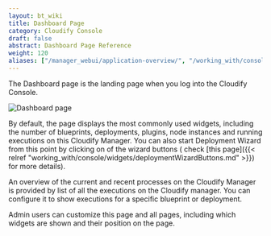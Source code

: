 ```yaml
---
layout: bt_wiki
title: Dashboard Page
category: Cloudify Console
draft: false
abstract: Dashboard Page Reference
weight: 120
aliases: ["/manager_webui/application-overview/", "/working_with/console/application-overview/"]
---
```


The Dashboard page is the landing page when you log into the Cloudify Console. 

![Dashboard page]( /images/ui/ui-dashboard-page.png )

By default, the page displays the most commonly used widgets, including the number of blueprints, deployments, plugins, node instances and running executions on this Cloudify Manager. You can also start Deployment Wizard from this point by clicking on of the wizard buttons (  check [this page]({{< relref "working_with/console/widgets/deploymentWizardButtons.md" >}}) for more details).  

An overview of the current and recent processes on the Cloudify Manager is provided by list of all the executions on the Cloudify manager. You can configure it to show executions for a specific blueprint or deployment.

Admin users can customize this page and all pages, including which widgets are shown and their position on the page.